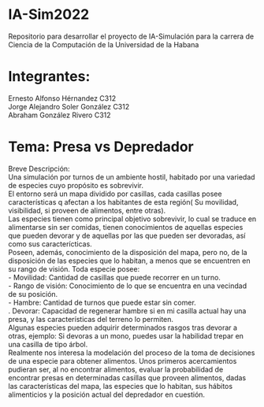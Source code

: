 # IA-Sim2022
Repositorio para desarrollar el proyecto de IA-Simulación para la carrera de Ciencia de la Computación de la Universidad de la Habana

# Integrantes:
Ernesto Alfonso Hérnandez C312 \
Jorge Alejandro Soler González C312 \
Abraham González Rivero C312 

# Tema: Presa vs Depredador
Breve Descripción: \
  Una simulación por turnos de un ambiente hostil, habitado por una variedad de especies cuyo propósito es sobrevivir. \
  El entorno será un mapa dividido por casillas, cada casillas posee características q afectan a los habitantes de esta región( Su movilidad, visibilidad, si proveen de alimentos, entre otras).\
  Las especies tienen como principal objetivo sobrevivir, lo cual se traduce en alimentarse sin ser comidas, tienen conocimientos de aquellas especies que pueden devorar y de aquellas por las que pueden ser devoradas, así como sus caracterícticas. \
  Poseen, además, conocimiento de la disposición del mapa, pero no, de la disposición de las especies que lo habitan, a menos que se encuentren en su rango de visión.
  Toda especie posee: \
    - Movilidad: Cantidad de casillas que puede recorrer en un turno. \
    - Rango de visión: Conocimiento de lo que se encuentra en una vecindad de su posición. \
    - Hambre: Cantidad de turnos que puede estar sin comer. \
    . Devorar: Capacidad de regenerar hambre si en mi casilla actual hay una presa, y las características del terreno lo permiten. \
  Algunas especies pueden adquirir determinados rasgos tras devorar a otras, ejemplo: Si devoras a un mono, puedes usar la habilidad trepar en una casilla de tipo árbol. \
  Realmente nos interesa la modelación del proceso de la toma de decisiones de una especie para obtener alimentos. Unos primeros acercamientos pudieran ser, al no encontrar alimentos, evaluar la probabilidad de encontrar presas en determinadas casillas que proveen alimentos, dadas las características del mapa, las especies que lo habitan, sus hábitos alimenticios y la posición actual del  depredador en cuestión. 
